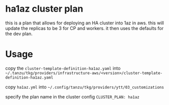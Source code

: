 # ha1az cluster plan

this is a plan that allows for deploying an HA cluster into 1az in aws. this will update the replicas to be 3 for CP and workers. it then uses the defaults for the dev plan.


# Usage 

copy the `cluster-template-definition-ha1az.yaml` into `~/.tanzu/tkg/providers/infrastructure-aws/<version>/cluster-template-definition-ha1az.yaml` 

copy `ha1az.yml` into `~/.config/tanzu/tkg/providers/ytt/03_customizations` 

specify the plan name in the cluster config `CLUSTER_PLAN: ha1az`